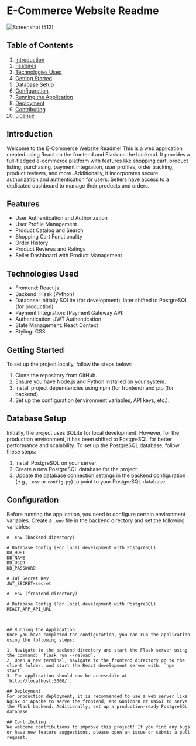 # E-Commerce Website Readme

![Screenshot (512)](https://github.com/RiteshLade28/E-Commerce-Site/assets/108731783/add958f3-68eb-424e-a599-e49273c49532)


## Table of Contents
1. [Introduction](#introduction)
2. [Features](#features)
3. [Technologies Used](#technologies-used)
4. [Getting Started](#getting-started)
5. [Database Setup](#database-setup)
6. [Configuration](#configuration)
7. [Running the Application](#running-the-application)
8. [Deployment](#deployment)
9. [Contributing](#contributing)
10. [License](#license)

## Introduction
Welcome to the E-Commerce Website Readme! This is a web application created using React on the frontend and Flask on the backend. It provides a full-fledged e-commerce platform with features like shopping cart, product listing, purchasing, payment integration, user profiles, order tracking, product reviews, and more. Additionally, it incorporates secure authorization and authentication for users. Sellers have access to a dedicated dashboard to manage their products and orders.

## Features
- User Authentication and Authorization
- User Profile Management
- Product Catalog and Search
- Shopping Cart Functionality
- Order History
- Product Reviews and Ratings
- Seller Dashboard with Product Management

## Technologies Used
- Frontend: React.js
- Backend: Flask (Python)
- Database: Initially SQLite (for development), later shifted to PostgreSQL (for production)
- Payment Integration: [Payment Gateway API]
- Authentication: JWT Authentication
- State Management: React Context
- Styling: CSS

## Getting Started
To set up the project locally, follow the steps below:

1. Clone the repository from GitHub.
2. Ensure you have Node.js and Python installed on your system.
3. Install project dependencies using npm (for frontend) and pip (for backend).
4. Set up the configuration (environment variables, API keys, etc.).

## Database Setup
Initially, the project uses SQLite for local development. However, for the production environment, it has been shifted to PostgreSQL for better performance and scalability. To set up the PostgreSQL database, follow these steps:

1. Install PostgreSQL on your server.
2. Create a new PostgreSQL database for the project.
3. Update the database connection settings in the backend configuration (e.g., `.env` or `config.py`) to point to your PostgreSQL database.

## Configuration
Before running the application, you need to configure certain environment variables. Create a `.env` file in the backend directory and set the following variables:

```
# .env (backend directory)

# Database Config (For local development with PostgreSQL)
DB_HOST
DB_NAME
DB_USER
DB_PASSWORD

# JWT Secret Key
JWT_SECRET=secret
```
```
# .env (frontend directory)

# Database Config (For local development with PostgreSQL)
REACT_APP_API_URL



## Running the Application
Once you have completed the configuration, you can run the application using the following steps:

1. Navigate to the backend directory and start the Flask server using the command: `flask run --reload`.
2. Open a new terminal, navigate to the frontend directory go to the client folder, and start the React development server with: `npm start`.
3. The application should now be accessible at `http://localhost:3000/`.

## Deployment
For production deployment, it is recommended to use a web server like Nginx or Apache to serve the frontend, and Gunicorn or uWSGI to serve the Flask backend. Additionally, set up a production-ready PostgreSQL database.

## Contributing
We welcome contributions to improve this project! If you find any bugs or have new feature suggestions, please open an issue or submit a pull request.

